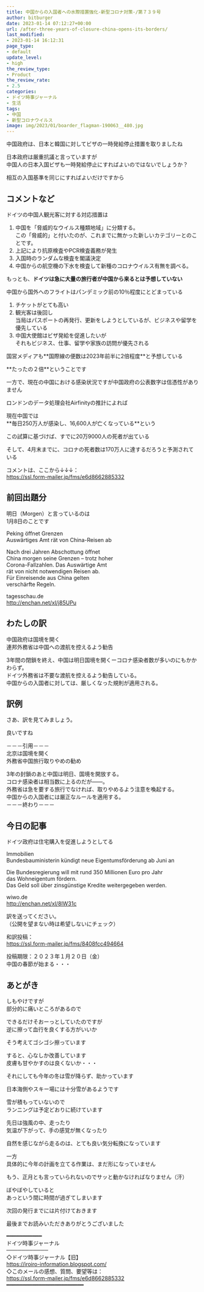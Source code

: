 ```yaml
---
title: 中国からの入国者への水際措置強化-新型コロナ対策-/第７３９号
author: bitburger
date: 2023-01-14 07:12:27+00:00
url: /after-three-years-of-closure-china-opens-its-borders/
last_modified:
- 2023-01-14 16:12:31
page_type:
- default
update_level:
- high
the_review_type:
- Product
the_review_rate:
- 2.5
categories:
- ドイツ時事ジャーナル
- 生活
tags:
- 中国
- 新型コロナウイルス
image: img/2023/01/boarder_flagman-190063__480.jpg
---
```

中国政府は、日本と韓国に対してビザの一時発給停止措置を取りましたね

日本政府は厳重抗議と言っていますが  
中国人の日本入国ビザも一時発給停止にすればよいのではないでしょうか？

相互の入国基準を同じにすればよいだけですから

## コメントなど
ドイツの中国人観光客に対する対応措置は

<ol class="wp-block-list">
  <li>
    中国を「脅威的なウイルス種類地域」に分類する。<br />この「脅威的」と付いたのが、これまでに無かった新しいカテゴリーとのことです。
  </li>
  <li>
    上記により抗原検査やPCR検査義務が発生
  </li>
  <li>
    入国時のランダムな検査を閣議決定
  </li>
  <li>
    中国からの航空機の下水を検査して新種のコロナウイルス有無を調べる。
  </li>
</ol>

もっとも、**<span class="fz-20px"><span class="marker-under">ドイツは急に大量の旅行者が中国から来るとは予想していない</span></span>**

中国から国外へのフライトはパンデミック前の10％程度にとどまっている

<ol class="wp-block-list">
  <li>
    チケットがとても高い
  </li>
  <li>
    観光客は後回し<br />当局はパスポートの再発行、更新をしようとしているが、ビジネスや留学を優先している
  </li>
  <li>
    中国大使館はビザ発給を促進したいが<br />それもビジネス、仕事、留学や家族の訪問が優先される
  </li>
</ol>

国営メディアも**<span class="fz-22px"><span class="bold-red">国際線の便数は2023年前半に2倍程度</span></span>**と予想している

**<span class="fz-22px"><span class="marker-under">たったの２倍</span></span>**ということです

一方で、現在の中国における感染状況ですが中国政府の公表数字は信憑性がありません

ロンドンのデータ処理会社Airfinityの推計によれば

現在中国では  
**<span class="fz-20px"><span class="marker-under">毎日250万人が感染し、16,600人が亡くなっている</span></span>**という

この試算に基づけば、すでに20万9000人の死者が出ている

そして、4月末までに、コロナの死者数は170万人に達するだろうと予測されている

コメントは、ここから↓↓↓：  
<https://ssl.form-mailer.jp/fms/e6d8662885332>

## 前回出題分
明日（Morgen）と言っているのは  
1月8日のことです

Peking öffnet Grenzen  
Auswärtiges Amt rät von China-Reisen ab

Nach drei Jahren Abschottung öffnet  
China morgen seine Grenzen &#8211; trotz hoher  
Corona-Fallzahlen. Das Auswärtige Amt  
rät von nicht notwendigen Reisen ab.  
Für Einreisende aus China gelten  
verschärfte Regeln.

tagesschau.de  
<http://enchan.net/xl/j85UPu>

## わたしの訳
中国政府は国境を開く  
連邦外務省は中国への渡航を控えるよう勧告

3年間の閉鎖を終え、中国は明日国境を開くーコロナ感染者数が多いのにもかかわらず。  
ドイツ外務省は不要な渡航を控えるよう勧告している。  
中国からの入国者に対しては、厳しくなった規則が適用される。

## 訳例
さあ、訳を見てみましょう。

良いですね

－－－引用－－－  
北京は国境を開く  
外務省中国旅行取りやめの勧め

3年の封鎖のあと中国は明日、国境を開放する。  
コロナ感染者は相当数に上るのだが――。  
外務省は急を要する旅行でなければ、取りやめるよう注意を喚起する。  
中国からの入国者には厳正なルールを適用する。  
－－－終わり－－－

## 今日の記事
ドイツ政府は住宅購入を促進しようとしてる

Immobilien  
Bundesbauministerin kündigt neue Eigentumsförderung ab Juni an

Die Bundesregierung will mit rund 350 Millionen Euro pro Jahr  
das Wohneigentum fördern.  
Das Geld soll über zinsgünstige Kredite weitergegeben werden.

wiwo.de  
<http://enchan.net/xl/8IW31c>

訳を送ってください。  
（公開を望まない時は希望しないにチェック）

和訳投稿：  
<https://ssl.form-mailer.jp/fms/8408fcc494664>

投稿期限：２０２３年１月２０日（金）  
中国の春節が始まる・・・

## あとがき
しもやけですが  
部分的に痛いところがあるので

できるだけそおーっとしていたのですが  
逆に擦って血行を良くする方がいいか

そう考えてゴシゴシ擦っています

すると、心なしか改善しています  
皮膚も甘やかすのは良くないか・・・

それにしても今年の冬は雪が降らず、助かっています

日本海側やスキー場には十分雪があるようです

雪が積もっていないので  
ランニングは予定どおりに続けています

先日は強風の中、走ったり  
気温が下がって、手の感覚が無くなったり

自然を感じながら走るのは、とても良い気分転換になっています

一方  
具体的に今年の計画を立てる作業は、まだ形になっていません

もう、正月とも言っていられないのでサッと動かなければなりません（汗）

ぼやぼやしていると  
あっという間に時間が過ぎてしまいます

次回の発行までには片付けておきます

最後までお読みいただきありがとうございました

━━━━━━━━━━━  
ドイツ時事ジャーナル  
───────────  
◇ドイツ時事ジャーナル【旧】  
<https://iroiro-information.blogspot.com/>  
◇このメールの感想、質問、要望等は：  
<https://ssl.form-mailer.jp/fms/e6d8662885332>  
━━━━━━━━━━━━━━━━━━━━━━━━